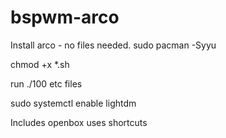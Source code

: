 # bspwm-arco

Install arco - no files needed. sudo pacman -Syyu

chmod +x *.sh

run ./100 etc files

sudo systemctl enable lightdm

Includes openbox uses shortcuts
